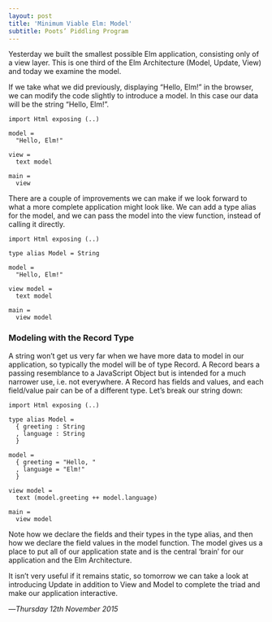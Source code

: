 ```yaml
---
layout: post
title: 'Minimum Viable Elm: Model'
subtitle: Poots’ Piddling Program
---
```


Yesterday we built the smallest possible Elm application, consisting only of a view layer. This is one third of the Elm Architecture (Model, Update, View) and today we examine the model.

If we take what we did previously, displaying “Hello, Elm!” in the browser, we can modify the code slightly to introduce a model. In this case our data will be the string “Hello, Elm!”.

    import Html exposing (..)
    
    model = 
      "Hello, Elm!"
      
    view = 
      text model
    
    main =
      view

There are a couple of improvements we can make if we look forward to what a more complete application might look like. We can add a type alias for the model, and we can pass the model into the view function, instead of calling it directly.

    import Html exposing (..)
    
    type alias Model = String
    
    model = 
      "Hello, Elm!"
      
    view model = 
      text model
    
    main =
      view model

### Modeling with the Record Type

A string won’t get us very far when we have more data to model in our application, so typically the model will be of type Record. A Record bears a passing resemblance to a JavaScript Object but is intended for a much narrower use, i.e. not everywhere. A Record has fields and values, and each field/value pair can be of a different type. Let’s break our string down:


    import Html exposing (..)

    type alias Model =
      { greeting : String
      , language : String
      }

    model =
      { greeting = "Hello, "
      , language = "Elm!"
      }

    view model = 
      text (model.greeting ++ model.language)

    main =
      view model

Note how we declare the fields and their types in the type alias, and then how we declare the field values in the model function. The model gives us a place to put all of our application state and is the central ‘brain’ for our application and the Elm Architecture.

It isn’t very useful if it remains static, so tomorrow we can take a look at introducing Update in addition to View and Model to complete the triad and make our application interactive.

—*Thursday 12th November 2015*
